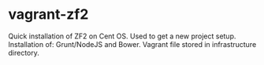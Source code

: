 # vagrant-zf2
Quick installation of ZF2 on Cent OS.  Used to get a new project setup.  Installation of: Grunt/NodeJS and Bower.  Vagrant file stored in infrastructure directory.

